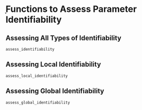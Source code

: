 # ָFunctions to Assess Parameter Identifiability

## Assessing All Types of Identifiability
```@docs
assess_identifiability
```
## Assessing Local Identifiability

```@docs
assess_local_identifiability
```

## Assessing Global Identifiability

```@docs
assess_global_identifiability
```